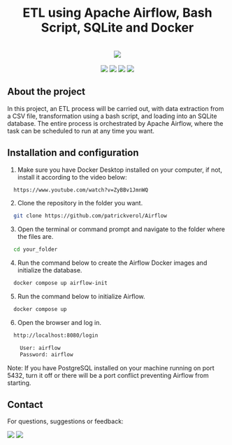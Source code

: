 <h1 align="center">
    ETL using Apache Airflow, Bash Script, SQLite and Docker
</h1>

<br>
    <div align="center">
        <a><img src="https://github.com/patrickverol/Airflow/assets/102604896/c09f111f-12bf-4771-81cc-d18e8f5fa691"></a> 
    </div>
</br>

<div align="center">
    <a href = "https://www.python.org/" target="_blank"><img src="https://img.shields.io/badge/Python-14354C?style=for-the-badge&logo=python&logoColor=white" target="_blank"></a> 
    <a href = "https://airflow.apache.org/docs/"><img src="https://img.shields.io/badge/Apache%20Airflow-017CEE?style=for-the-badge&logo=Apache%20Airflow&logoColor=white" target="_blank"></a>
    <a href = "https://docs.docker.com/"><img src="https://img.shields.io/badge/docker-%230db7ed.svg?style=for-the-badge&logo=docker&logoColor=white" target="_blank"></a>
    <a href = "https://www.sqlite.org/docs.html"><img src="https://img.shields.io/badge/sqlite-%2307405e.svg?style=for-the-badge&logo=sqlite&logoColor=white" target="_blank"></a>
</div> 

## About the project

In this project, an ETL process will be carried out, with data extraction from a CSV file, transformation using a bash script, and loading into an SQLite database. The entire process is orchestrated by Apache Airflow, where the task can be scheduled to run at any time you want.

## Installation and configuration

  1. Make sure you have Docker Desktop installed on your computer, if not, install it according to the video below:

```bash
  https://www.youtube.com/watch?v=ZyBBv1JmnWQ
```

  2. Clone the repository in the folder you want.

```bash
  git clone https://github.com/patrickverol/Airflow
```
  3. Open the terminal or command prompt and navigate to the folder where the files are.

```bash
  cd your_folder
```
  4. Run the command below to create the Airflow Docker images and initialize the database.
```bash
  docker compose up airflow-init
```
  5. Run the command below to initialize Airflow.

```bash
  docker compose up
```
  6. Open the browser and log in.
```bash
  http://localhost:8080/login

    User: airflow
    Password: airflow
```
Note: If you have PostgreSQL installed on your machine running on port 5432, turn it off or there will be a port conflict preventing Airflow from starting.

## Contact

For questions, suggestions or feedback:

<div>
    <a href="https://www.linkedin.com/in/patrick-verol/" target="_blank"><img src="https://img.shields.io/badge/-LinkedIn-%230077B5?style=for-the-badge&logo=linkedin&logoColor=white" target="_blank"></a> 
    <a href = "mailto:patrickverol@gmail.com"><img src="https://img.shields.io/badge/-Gmail-%23333?style=for-the-badge&logo=gmail&logoColor=white" target="_blank"></a>
</div> 
